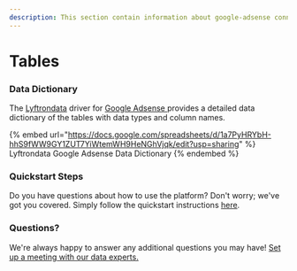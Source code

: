 ```yaml
---
description: This section contain information about google-adsense connector tables information
---
```


# Tables

### Data Dictionary

The [Lyftrondata](https://www.lyftrondata.com/) driver for [Google Adsense](https://www.lyftrondata.com/integration/google-adsense/)[ ](https://www.lyftrondata.com/integration/google-adsense/)provides a detailed data dictionary of the tables with data types and column names.

{% embed url="https://docs.google.com/spreadsheets/d/1a7PyHRYbH-hhS9fWW9GY1ZUT7YiWtemWH9HeNGhVjqk/edit?usp=sharing" %}
Lyftrondata Google Adsense Data Dictionary
{% endembed %}

### Quickstart Steps

Do you have questions about how to use the platform? Don't worry; we've got you covered. Simply follow the quickstart instructions [here](../../../../quickstart-steps.md).

### Questions? <a href="#questions" id="questions"></a>

We're always happy to answer any additional questions you may have! [Set up a meeting with our data experts.](https://www.lyftrondata.com/book-a-meeting/)

